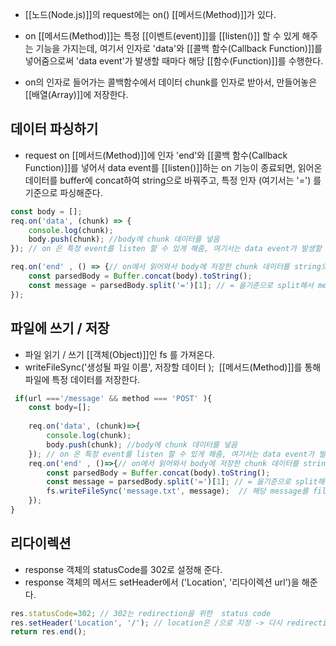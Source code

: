 - [[노드(Node.js)]]의 request에는 on() [[메서드(Method)]]가 있다.

- on [[메서드(Method)]]는 특정 [[이벤트(event)]]를 [[listen()]] 할 수 있게 해주는 기능을 가지는데, 여기서 인자로 'data'와 [[콜백 함수(Callback Function)]]를 넣어줌으로써 'data event'가 발생할 때마다 해당 [[함수(Function)]]를 수행한다.

- on의 인자로 들어가는 콜백함수에서 데이터 chunk를 인자로 받아서, 만들어놓은 [[배열(Array)]]에 저장한다. 


## 데이터 파싱하기

- request on [[메서드(Method)]]에 인자 'end'와 [[콜백 함수(Callback Function)]]를 넣어서 data event를 [[listen()]]하는 on 기능이 종료되면, 읽어온 데이터를 buffer에 concat하여 string으로 바꿔주고, 특정 인자 (여기서는 '=') 를 기준으로 파싱해준다.

```js
const body = []; 
req.on('data', (chunk) => {
	console.log(chunk);
	body.push(chunk); //body에 chunk 데이터를 넣음 
}); // on 은 특정 event를 listen 할 수 있게 해줌, 여기서는 data event가 발생할 때마다 특정 펑션 수행

req.on('end' , () => {// on에서 읽어와서 body에 저장한 chunk 데이터를 string으로 바꿔서 파싱해줌
	const parsedBody = Buffer.concat(body).toString();
	const message = parsedBody.split('=')[1]; // = 을기준으로 split해서 message에 넣어줌 
});
```


## 파일에 쓰기 / 저장 

- 파일 읽기 / 쓰기 [[객체(Object)]]인 fs 를 가져온다.
- writeFileSync('생성될 파일 이름', 저장할 데이터 );  [[메서드(Method)]]를 통해 파일에 특정 데이터를 저장한다. 

```js
 if(url ==='/message' && method === 'POST' ){
    const body=[]; 
	
	req.on('data', (chunk)=>{
        console.log(chunk);
        body.push(chunk); //body에 chunk 데이터를 넣음
    }); // on 은 특정 event를 listen 할 수 있게 해줌, 여기서는 data event가 발생할 때마다 특정 펑션 수행
    req.on('end' , ()=>{// on에서 읽어와서 body에 저장한 chunk 데이터를 string으로 바꿔서 파싱해 줌
        const parsedBody = Buffer.concat(body).toString();
        const message = parsedBody.split('=')[1]; // = 을기준으로 split해서 message에 넣어줌
	    fs.writeFileSync('message.txt', message);  // 해당 message를 file에 저장 
    });
}
```

## 리다이렉션

- response 객체의 statusCode를 302로 설정해 준다.
- response 객체의 메서드 setHeader에서 ('Location', '리다이렉션 url')을 해준다.

```js
res.statusCode=302; // 302는 redirection을 위한  status code 
res.setHeader('Location', '/'); // location은 /으로 지정 -> 다시 redirection 해서 /로 보내기 
return res.end();
```